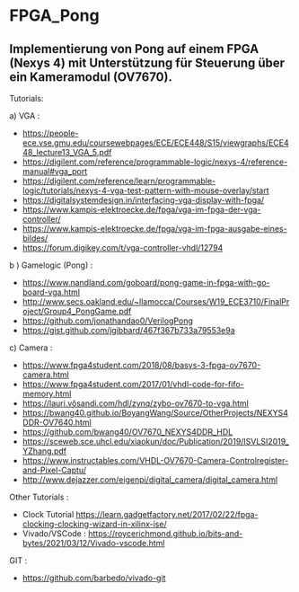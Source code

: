 # FPGA_Pong

Implementierung von Pong auf einem FPGA (Nexys 4) mit Unterstützung für Steuerung über ein Kameramodul (OV7670).
----------------------------------------------------------------------------------------------------------------

Tutorials:

  a) VGA :
  - https://people-ece.vse.gmu.edu/coursewebpages/ECE/ECE448/S15/viewgraphs/ECE448_lecture13_VGA_5.pdf
  - https://digilent.com/reference/programmable-logic/nexys-4/reference-manual#vga_port
  - https://digilent.com/reference/learn/programmable-logic/tutorials/nexys-4-vga-test-pattern-with-mouse-overlay/start
  - https://digitalsystemdesign.in/interfacing-vga-display-with-fpga/
  - https://www.kampis-elektroecke.de/fpga/vga-im-fpga-der-vga-controller/
  - https://www.kampis-elektroecke.de/fpga/vga-im-fpga-ausgabe-eines-bildes/
  - https://forum.digikey.com/t/vga-controller-vhdl/12794

  b ) Gamelogic (Pong) :
  - https://www.nandland.com/goboard/pong-game-in-fpga-with-go-board-vga.html
  - http://www.secs.oakland.edu/~llamocca/Courses/W19_ECE3710/FinalProject/Group4_PongGame.pdf
  - https://github.com/jonathandao0/VerilogPong
  - https://gist.github.com/jgibbard/467f367b733a79553e9a

  c) Camera :
  - https://www.fpga4student.com/2018/08/basys-3-fpga-ov7670-camera.html
  - https://www.fpga4student.com/2017/01/vhdl-code-for-fifo-memory.html
  - https://lauri.võsandi.com/hdl/zynq/zybo-ov7670-to-vga.html
  - https://bwang40.github.io/BoyangWang/Source/OtherProjects/NEXYS4DDR-OV7640.html
  - https://github.com/bwang40/OV7670_NEXYS4DDR_HDL
  - https://sceweb.sce.uhcl.edu/xiaokun/doc/Publication/2019/ISVLSI2019_YZhang.pdf
  - https://www.instructables.com/VHDL-OV7670-Camera-Controlregister-and-Pixel-Captu/
  - http://www.dejazzer.com/eigenpi/digital_camera/digital_camera.html

Other Tutorials :
- Clock Tutorial https://learn.gadgetfactory.net/2017/02/22/fpga-clocking-clocking-wizard-in-xilinx-ise/
- Vivado/VSCode : https://roycerichmond.github.io/bits-and-bytes/2021/03/12/Vivado-vscode.html

GIT : 
- https://github.com/barbedo/vivado-git
